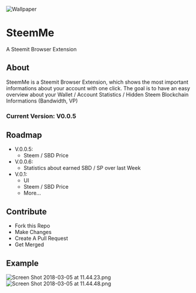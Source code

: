 ![Wallpaper](https://i.imgur.com/Jezd4xx.png)

# SteemMe
A Steemit Browser Extension

## About
SteemMe is a Steemit Browser Extension, which shows the most important informations about your account with one click.
The goal is to have an easy overview about your Wallet / Account Statistics / Hidden Steem Blockchain Informations (Bandwidth, VP)

### Current Version: V0.0.5

## Roadmap
- V.0.0.5:
  - Steem / SBD Price
- V.0.0.6:
  - Statistics about earned SBD / SP over last Week
- V.0.1:
  - UI
  - Steem / SBD Price
  - More...

## Contribute
- Fork this Repo
- Make Changes
- Create A Pull Request
- Get Merged

## Example
![Screen Shot 2018-03-05 at 11.44.23.png](https://res.cloudinary.com/hpiynhbhq/image/upload/v1520246840/svoy8bt2lsahxrxdzdy9.png)
![Screen Shot 2018-03-05 at 11.44.48.png](https://res.cloudinary.com/hpiynhbhq/image/upload/v1520246844/noecksk7um8sxjhhiphh.png)
